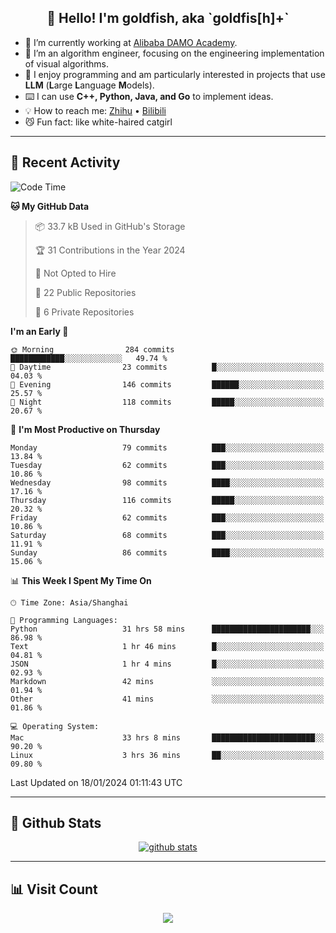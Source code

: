 
<h2 align="center">👋 Hello! I'm goldfish, aka `goldfis[h]+`</h2>

- 📍 I’m currently working at [Alibaba DAMO Academy](https://damo.alibaba.com/).  
- 🌱 I’m an algorithm engineer, focusing on the engineering implementation of visual algorithms.  
- 💬 I enjoy programming and am particularly interested in projects that use **LLM** (**L**arge **L**anguage **M**odels).   
- ⌨️ I can use **C++, Python, Java, and Go** to implement ideas.  
- 💡 How to reach me: [Zhihu](https://www.zhihu.com/people/goldfishh) • [Bilibili](https://space.bilibili.com/11349246)  
- 😼 Fun fact: like white-haired catgirl  

-------

## 🔧 Recent Activity

<!--START_SECTION:waka-->
![Code Time](http://img.shields.io/badge/Code%20Time-71%20hrs%2041%20mins-blue)

**🐱 My GitHub Data** 

> 📦 33.7 kB Used in GitHub's Storage 
 > 
> 🏆 31 Contributions in the Year 2024
 > 
> 🚫 Not Opted to Hire
 > 
> 📜 22 Public Repositories 
 > 
> 🔑 6 Private Repositories 
 > 
**I'm an Early 🐤** 

```text
🌞 Morning                284 commits         ████████████░░░░░░░░░░░░░   49.74 % 
🌆 Daytime                23 commits          █░░░░░░░░░░░░░░░░░░░░░░░░   04.03 % 
🌃 Evening                146 commits         ██████░░░░░░░░░░░░░░░░░░░   25.57 % 
🌙 Night                  118 commits         █████░░░░░░░░░░░░░░░░░░░░   20.67 % 
```
📅 **I'm Most Productive on Thursday** 

```text
Monday                   79 commits          ███░░░░░░░░░░░░░░░░░░░░░░   13.84 % 
Tuesday                  62 commits          ███░░░░░░░░░░░░░░░░░░░░░░   10.86 % 
Wednesday                98 commits          ████░░░░░░░░░░░░░░░░░░░░░   17.16 % 
Thursday                 116 commits         █████░░░░░░░░░░░░░░░░░░░░   20.32 % 
Friday                   62 commits          ███░░░░░░░░░░░░░░░░░░░░░░   10.86 % 
Saturday                 68 commits          ███░░░░░░░░░░░░░░░░░░░░░░   11.91 % 
Sunday                   86 commits          ████░░░░░░░░░░░░░░░░░░░░░   15.06 % 
```


📊 **This Week I Spent My Time On** 

```text
🕑︎ Time Zone: Asia/Shanghai

💬 Programming Languages: 
Python                   31 hrs 58 mins      ██████████████████████░░░   86.98 % 
Text                     1 hr 46 mins        █░░░░░░░░░░░░░░░░░░░░░░░░   04.81 % 
JSON                     1 hr 4 mins         █░░░░░░░░░░░░░░░░░░░░░░░░   02.93 % 
Markdown                 42 mins             ░░░░░░░░░░░░░░░░░░░░░░░░░   01.94 % 
Other                    41 mins             ░░░░░░░░░░░░░░░░░░░░░░░░░   01.86 % 

💻 Operating System: 
Mac                      33 hrs 8 mins       ███████████████████████░░   90.20 % 
Linux                    3 hrs 36 mins       ██░░░░░░░░░░░░░░░░░░░░░░░   09.80 % 
```


 Last Updated on 18/01/2024 01:11:43 UTC
<!--END_SECTION:waka-->

-------

## 📆 Github Stats

<p align="center">
    <a href="https://github.com/anuraghazra/github-readme-stats">
      <img src="https://github-readme-stats.vercel.app/api?username=goldfishh&show_icons=true&theme=dracula" alt="github stats" />
    </a>
</p>

-------

## 📊 Visit Count

<p align="center">
  <a href="https://count.getloli.com/"><img src="https://count.getloli.com/get/@:goldfishh?theme=rule34"></a>
</p>
